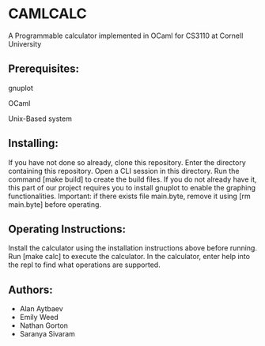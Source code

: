 # CAMLCALC
A Programmable calculator implemented in OCaml for CS3110 at Cornell University

## Prerequisites:
gnuplot

OCaml

Unix-Based system

## Installing:

If you have not done so already, clone this repository. Enter the directory
containing this repository. Open a CLI session in this directory. Run the
command [make build] to create the build files. If you do not already have it,
this part of our project requires you to install gnuplot to enable the graphing
functionalities. Important: if there exists file main.byte, remove it using
[rm main.byte] before operating.

## Operating Instructions:
Install the calculator using the installation instructions above before running.
Run [make calc] to execute the calculator. In the calculator, enter help into
the repl to find what operations are supported.

## Authors: 
  - Alan Aytbaev
  - Emily Weed
  - Nathan Gorton
  - Saranya Sivaram
  
  
